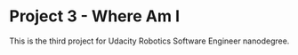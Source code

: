 #  Project 3 - Where Am I

This is the third project for Udacity Robotics Software Engineer nanodegree.